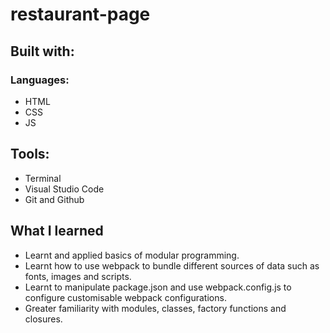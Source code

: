 # restaurant-page

## Built with:

### Languages:
* HTML
* CSS
* JS

## Tools:
* Terminal
* Visual Studio Code
* Git and Github

## What I learned
* Learnt and applied basics of modular programming.
* Learnt how to use webpack to bundle different sources of data such as fonts, images and scripts.
* Learnt to manipulate package.json and use webpack.config.js to configure customisable webpack configurations.
* Greater familiarity with modules, classes, factory functions and closures.